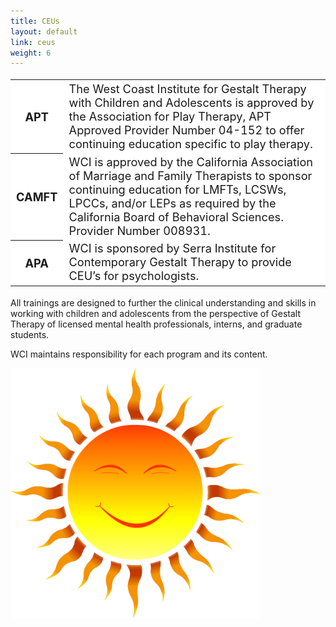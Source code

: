 ```yaml
---
title: CEUs
layout: default
link: ceus
weight: 6
---
```

<div class="row">
  <div class="col col-sm-8 col-sm-offset-2">
    <table class="table table-bordered" style="font-size:1.3em;background-color:#fff;">
      <tr>
        <th class="text-right">APT</th>
        <td>The West Coast Institute for Gestalt Therapy with Children and Adolescents is approved 	by the Association for Play Therapy, APT Approved Provider Number 04-152 to offer continuing education specific to play therapy.</td>
      </tr>
      <tr>
        <th class="text-right">CAMFT</th>
        <td>WCI is approved by the California Association of Marriage and Family Therapists to sponsor continuing education for LMFTs, LCSWs, LPCCs, and/or LEPs as required by the California Board of Behavioral Sciences. Provider Number 008931.</td>
      </tr>
      <tr>
        <th class="text-right">APA</th>
        <td>WCI is sponsored by Serra Institute for Contemporary Gestalt Therapy to provide CEU’s for psychologists.</td>
      </tr>
    </table>
    <p>All trainings are designed to further the clinical understanding and skills in working with children and adolescents from the perspective of Gestalt Therapy of licensed mental health professionals, interns, and graduate students.</p>
  </div>
</div>
<div class="row">
  <div class="col col-sm-6 col-sm-offset-3 text-center">
    <p>WCI maintains responsibility for each program and its content.</p>
    <img class="watermark" style="position:relative;width:400px;" src="/assets/img/sunlogo.png" />
  </div>
</div>
